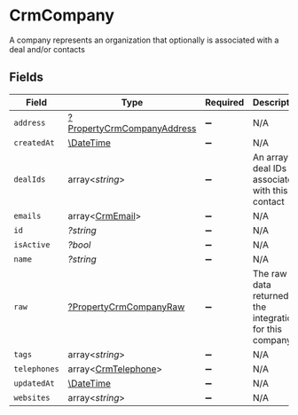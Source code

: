# CrmCompany

A company represents an organization that optionally is associated with a deal and/or contacts


## Fields

| Field                                                                          | Type                                                                           | Required                                                                       | Description                                                                    |
| ------------------------------------------------------------------------------ | ------------------------------------------------------------------------------ | ------------------------------------------------------------------------------ | ------------------------------------------------------------------------------ |
| `address`                                                                      | [?PropertyCrmCompanyAddress](../../models/shared/PropertyCrmCompanyAddress.md) | :heavy_minus_sign:                                                             | N/A                                                                            |
| `createdAt`                                                                    | [\DateTime](https://www.php.net/manual/en/class.datetime.php)                  | :heavy_minus_sign:                                                             | N/A                                                                            |
| `dealIds`                                                                      | array<*string*>                                                                | :heavy_minus_sign:                                                             | An array of deal IDs associated with this contact                              |
| `emails`                                                                       | array<[CrmEmail](../../models/shared/CrmEmail.md)>                             | :heavy_minus_sign:                                                             | N/A                                                                            |
| `id`                                                                           | *?string*                                                                      | :heavy_minus_sign:                                                             | N/A                                                                            |
| `isActive`                                                                     | *?bool*                                                                        | :heavy_minus_sign:                                                             | N/A                                                                            |
| `name`                                                                         | *?string*                                                                      | :heavy_minus_sign:                                                             | N/A                                                                            |
| `raw`                                                                          | [?PropertyCrmCompanyRaw](../../models/shared/PropertyCrmCompanyRaw.md)         | :heavy_minus_sign:                                                             | The raw data returned by the integration for this company                      |
| `tags`                                                                         | array<*string*>                                                                | :heavy_minus_sign:                                                             | N/A                                                                            |
| `telephones`                                                                   | array<[CrmTelephone](../../models/shared/CrmTelephone.md)>                     | :heavy_minus_sign:                                                             | N/A                                                                            |
| `updatedAt`                                                                    | [\DateTime](https://www.php.net/manual/en/class.datetime.php)                  | :heavy_minus_sign:                                                             | N/A                                                                            |
| `websites`                                                                     | array<*string*>                                                                | :heavy_minus_sign:                                                             | N/A                                                                            |